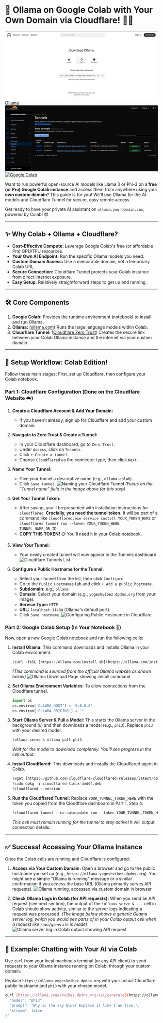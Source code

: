 # 🚀 Ollama on Google Colab with Your Own Domain via Cloudflare! 🧠🌐

[![Ollama Version](images/ollama-install.png)](https://ollama.com/)
[Ollama](https://ollama.com)
[![Cloudflare Tunnel](images/cloudflare-tunnel-page.png)](https://www.cloudflare.com/products/tunnel/)
[![Google Colab](https://img.shields.io/badge/Google%20Colab-F9AB00?logo=googlecolab)](https://colab.research.google.com/)

Want to run powerful open-source AI models like Llama 3 or Phi-3 on a **free (or Pro) Google Colab instance** and access them from anywhere using your **own custom domain**? This guide is for you! We'll use Ollama for the AI models and Cloudflare Tunnel for secure, easy remote access.

Get ready to have your private AI assistant on `ollama.yourdomain.com`, powered by Colab! 😎

---

## ✨ Why Colab + Ollama + Cloudflare?

* **Cost-Effective Compute:** Leverage Google Colab's free (or affordable Pro) GPU/TPU resources.
* **Your Own AI Endpoint:** Run the specific Ollama models you need.
* **Custom Domain Access:** Use a memorable domain, not a temporary Colab URL.
* **Secure Connection:** Cloudflare Tunnel protects your Colab instance from direct internet exposure.
* **Easy Setup:** Relatively straightforward steps to get up and running.

---

## 🛠️ Core Components

1.  **Google Colab:** Provides the runtime environment (notebook) to install and run Ollama.
2.  **Ollama:** ([ollama.com](https://ollama.com/)) Runs the large language models within Colab.
3.  **Cloudflare Tunnel:** ([Cloudflare Zero Trust](https://www.cloudflare.com/products/zero-trust/tunnel/)) Creates the secure link between your Colab Ollama instance and the internet via your custom domain.

---

## 🚀 Setup Workflow: Colab Edition!

Follow these main stages: First, set up Cloudflare, then configure your Colab notebook.

### Part 1: Cloudflare Configuration (Done on the Cloudflare Website ☁️)

1.  **Create a Cloudflare Account & Add Your Domain:**
    * If you haven't already, sign up for Cloudflare and add your custom domain.

2.  **Navigate to Zero Trust & Create a Tunnel:**
    * In your Cloudflare dashboard, go to `Zero Trust`.
    * Under `Access`, click on `Tunnels`.
    * Click `+ Create a tunnel`.
    * Choose `Cloudflared` as the connector type, then click `Next`.

3.  **Name Your Tunnel:**
    * Give your tunnel a descriptive name (e.g., `ollama-colab`).
    * Click `Save tunnel`.
    ![Naming your Cloudflare Tunnel](images/image_d6b4a0.png)
    *(Focus on the "Tunnel name" field in the image above for this step)*

4.  **Get Your Tunnel Token:**
    * After saving, you'll be presented with installation instructions for `cloudflared`. **Crucially, you need the tunnel token.** It will be part of a command like `cloudflared.exe service install YOUR_TOKEN_HERE` or `cloudflared tunnel run --token YOUR_TOKEN_HERE TUNNEL_NAME_OR_ID`.
    * **COPY THIS TOKEN!** 📋 You'll need it in your Colab notebook.

5.  **View Your Tunnel:**
    * Your newly created tunnel will now appear in the Tunnels dashboard.
    ![Cloudflare Tunnels List](images/image_d6b8d8.png)

6.  **Configure a Public Hostname for the Tunnel:**
    * Select your tunnel from the list, then click `Configure`.
    * Go to the `Public Hostnames` tab and click `+ Add a public hostname`.
    * **Subdomain:** e.g., `ollama`
    * **Domain:** Select your domain (e.g., `yogeshvibez.dpdns.org` from your image).
    * **Service Type:** `HTTP`
    * **URL:** `localhost:11434` (Ollama's default port).
    * Click `Save hostname`.
    ![Configuring Public Hostname in Cloudflare](images/image_d6b423.png)

### Part 2: Google Colab Setup (In Your Notebook 📒)

Now, open a new Google Colab notebook and run the following cells:

1.  **Install Ollama:**
    This command downloads and installs Ollama in your Colab environment.
    ```python
    !curl -fsSL [https://ollama.com/install.sh](https://ollama.com/install.sh) | sh
    ```
    *(This command is sourced from the official Ollama website as shown below)*
    ![Ollama Download Page showing install command](images/image_d6b83b.png)

2.  **Set Ollama Environment Variables:**
    To allow connections from the Cloudflare tunnel.
    ```python
    import os
    os.environ['OLLAMA_HOST'] = '0.0.0.0'
    os.environ['OLLAMA_ORIGINS'] = '*'
    ```

3.  **Start Ollama Server & Pull a Model:**
    This starts the Ollama server in the background (`&`) and then downloads a model (e.g., `phi3`). Replace `phi3` with your desired model.
    ```python
    !ollama serve & ollama pull phi3
    ```
    *Wait for the model to download completely. You'll see progress in the cell output.*

4.  **Install Cloudflared:**
    This downloads and installs the Cloudflared agent in Colab.
    ```python
    !wget [https://github.com/cloudflare/cloudflared/releases/latest/download/cloudflared-linux-amd64.deb](https://github.com/cloudflare/cloudflared/releases/latest/download/cloudflared-linux-amd64.deb)
    !sudo dpkg -i cloudflared-linux-amd64.deb
    !cloudflared --version
    ```

5.  **Run the Cloudflared Tunnel:**
    Replace `YOUR_TUNNEL_TOKEN_HERE` with the token you copied from the Cloudflare dashboard in Part 1, Step 4.
    ```python
    !cloudflared tunnel --no-autoupdate run --token YOUR_TUNNEL_TOKEN_HERE
    ```
    *This cell must remain running for the tunnel to stay active!* It will output connection details.

---

## ✅ Success! Accessing Your Ollama Instance

Once the Colab cells are running and Cloudflare is configured:

1.  **Access via Your Custom Domain:**
    Open a browser and go to the public hostname you set up (e.g., `https://ollama.yogeshvibez.dpdns.org`). You might see a simple "Ollama is running" message or a similar confirmation if you access the base URL (Ollama primarily serves API requests).
    ![Ollama running, accessed via custom domain in browser](images/image_d6b0dc.png)

2.  **Check Ollama Logs in Colab (for API requests):**
    When you send an API request (see next section), the output of the `!ollama serve & ...` cell in Colab should show activity, similar to the server logs indicating a request was processed.
    *(The image below shows a generic Ollama server log, which you would see parts of in your Colab output cell when a request like `/api/generate` is made)*
    ![Ollama server log in Colab output showing API request](images/image_d6acf8.png)

---

## 💬 Example: Chatting with Your AI via Colab

Use `curl` from your local machine's terminal (or any API client) to send requests to your Ollama instance running on Colab, through your custom domain.

Replace `https://ollama.yogeshvibez.dpdns.org` with your actual Cloudflare public hostname and `phi3` with your chosen model.

```bash
curl [https://ollama.yogeshvibez.dpdns.org/api/generate](https://ollama.yogeshvibez.dpdns.org/api/generate) -d '{
  "model": "phi3",
  "prompt": "Why is the sky blue? Explain it like I am five.",
  "stream": false
}'
